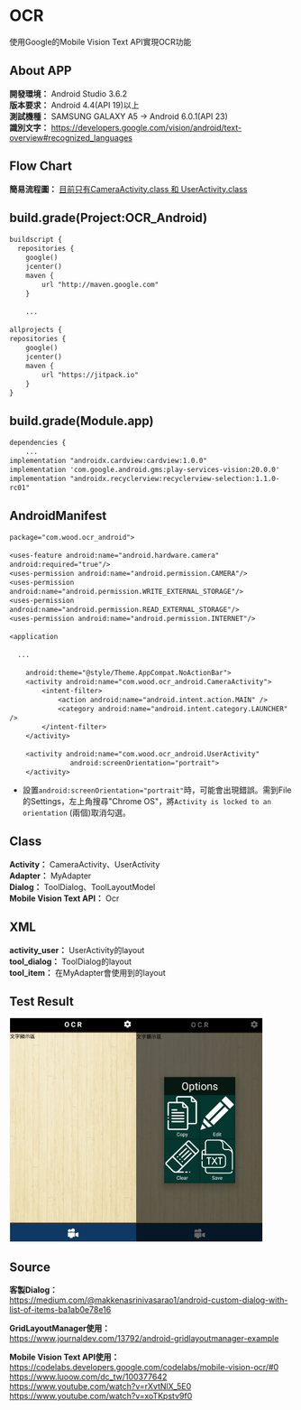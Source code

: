 OCR
===
使用Google的Mobile Vision Text API實現OCR功能

About APP
---
**開發環境：** Android Studio 3.6.2 \
**版本要求：** Android 4.4(API 19)以上 \
**測試機種：** SAMSUNG GALAXY A5 -> Android 6.0.1(API 23)\
**識別文字：** https://developers.google.com/vision/android/text-overview#recognized_languages

Flow Chart
---
**簡易流程圖：** [目前只有CameraActivity.class 和 UserActivity.class](https://github.com/kikihayashi/OCR_App_Android/blob/master/Flow%20Chart.pdf)

build.grade(Project:OCR_Android)
---
    buildscript {
      repositories {
        google()
        jcenter()
        maven {
            url "http://maven.google.com"
        }    
        
        ...
        
    allprojects {
    repositories {
        google()
        jcenter()
        maven {
            url "https://jitpack.io"
        }
    }

build.grade(Module.app)
---
    dependencies {
        ...  
    implementation "androidx.cardview:cardview:1.0.0"
    implementation 'com.google.android.gms:play-services-vision:20.0.0'
    implementation "androidx.recyclerview:recyclerview-selection:1.1.0-rc01"
    

AndroidManifest
---
    package="com.wood.ocr_android">

    <uses-feature android:name="android.hardware.camera" android:required="true"/>
    <uses-permission android:name="android.permission.CAMERA"/>
    <uses-permission android:name="android.permission.WRITE_EXTERNAL_STORAGE"/>
    <uses-permission android:name="android.permission.READ_EXTERNAL_STORAGE"/>
    <uses-permission android:name="android.permission.INTERNET"/>

    <application
    
      ...
      
        android:theme="@style/Theme.AppCompat.NoActionBar">
        <activity android:name="com.wood.ocr_android.CameraActivity">
            <intent-filter>
                <action android:name="android.intent.action.MAIN" />
                <category android:name="android.intent.category.LAUNCHER" />
            </intent-filter>
        </activity>

        <activity android:name="com.wood.ocr_android.UserActivity"
                   android:screenOrientation="portrait">
        </activity>     
          
+ 設置`android:screenOrientation="portrait"`時，可能會出現錯誤。需到File的Settings，左上角搜尋"Chrome OS"，將`Activity is locked to an orientation` (兩個)取消勾選。

Class
---
**Activity：** CameraActivity、UserActivity\
**Adapter：** MyAdapter\
**Dialog：** ToolDialog、ToolLayoutModel\
**Mobile Vision Text API：** Ocr

XML 
---
**activity_user：** UserActivity的layout\
**tool_dialog：** ToolDialog的layout\
**tool_item：** 在MyAdapter會使用到的layout

Test Result
---
![image](https://github.com/kikihayashi/OCR_App_Android/blob/master/test.png) 


Source
---
**客製Dialog：**\
https://medium.com/@makkenasrinivasarao1/android-custom-dialog-with-list-of-items-ba1ab0e78e16

**GridLayoutManager使用：**\
https://www.journaldev.com/13792/android-gridlayoutmanager-example

**Mobile Vision Text API使用：**\
https://codelabs.developers.google.com/codelabs/mobile-vision-ocr/#0 \
https://www.luoow.com/dc_tw/100377642 \
https://www.youtube.com/watch?v=rXvtNlX_5E0 \
https://www.youtube.com/watch?v=xoTKpstv9f0

